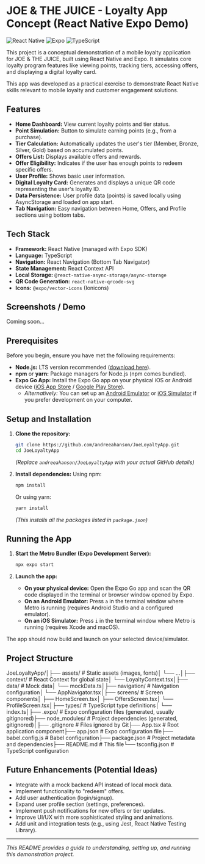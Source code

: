 # JOE & THE JUICE - Loyalty App Concept (React Native Expo Demo)

![React Native](https://img.shields.io/badge/React%20Native-0.69-blue?logo=react) ![Expo](https://img.shields.io/badge/Expo-SDK%2049+-blue?logo=expo) ![TypeScript](https://img.shields.io/badge/TypeScript-5.1-blue?logo=typescript)

This project is a conceptual demonstration of a mobile loyalty application for JOE & THE JUICE, built using React Native and Expo. It simulates core loyalty program features like viewing points, tracking tiers, accessing offers, and displaying a digital loyalty card.

This app was developed as a practical exercise to demonstrate React Native skills relevant to mobile loyalty and customer engagement solutions.

## Features

*   **Home Dashboard:** View current loyalty points and tier status.
*   **Point Simulation:** Button to simulate earning points (e.g., from a purchase).
*   **Tier Calculation:** Automatically updates the user's tier (Member, Bronze, Silver, Gold) based on accumulated points.
*   **Offers List:** Displays available offers and rewards.
*   **Offer Eligibility:** Indicates if the user has enough points to redeem specific offers.
*   **User Profile:** Shows basic user information.
*   **Digital Loyalty Card:** Generates and displays a unique QR code representing the user's loyalty ID.
*   **Data Persistence:** User profile data (points) is saved locally using AsyncStorage and loaded on app start.
*   **Tab Navigation:** Easy navigation between Home, Offers, and Profile sections using bottom tabs.

## Tech Stack

*   **Framework:** React Native (managed with Expo SDK)
*   **Language:** TypeScript
*   **Navigation:** React Navigation (Bottom Tab Navigator)
*   **State Management:** React Context API
*   **Local Storage:** `@react-native-async-storage/async-storage`
*   **QR Code Generation:** `react-native-qrcode-svg`
*   **Icons:** `@expo/vector-icons` (Ionicons)

## Screenshots / Demo

Coming soon…

## Prerequisites

Before you begin, ensure you have met the following requirements:

*   **Node.js:** LTS version recommended ([download here](https://nodejs.org/)).
*   **npm** or **yarn:** Package managers for Node.js (npm comes bundled).
*   **Expo Go App:** Install the Expo Go app on your physical iOS or Android device ([iOS App Store](https://apps.apple.com/us/app/expo-go/id982107779) / [Google Play Store](https://play.google.com/store/apps/details?id=host.exp.exponent)).
    *   _Alternatively:_ You can set up an [Android Emulator](https://docs.expo.dev/workflow/android-studio-emulator/) or [iOS Simulator](https://docs.expo.dev/workflow/ios-simulator/) if you prefer development on your computer.

## Setup and Installation

1.  **Clone the repository:**
    ```bash
    git clone https://github.com/andreeahanson/JoeLoyaltyApp.git
    cd JoeLoyaltyApp
    ```
    *(Replace `andreeahanson/JoeLoyaltyApp` with your actual GitHub details)*

2.  **Install dependencies:**
    Using npm:
    ```bash
    npm install
    ```
    Or using yarn:
    ```bash
    yarn install
    ```
    *(This installs all the packages listed in `package.json`)*

## Running the App

1.  **Start the Metro Bundler (Expo Development Server):**
    ```bash
    npx expo start
    ```

2.  **Launch the app:**
    *   **On your physical device:** Open the Expo Go app and scan the QR code displayed in the terminal or browser window opened by Expo.
    *   **On an Android Emulator:** Press `a` in the terminal window where Metro is running (requires Android Studio and a configured emulator).
    *   **On an iOS Simulator:** Press `i` in the terminal window where Metro is running (requires Xcode and macOS).

The app should now build and launch on your selected device/simulator.

## Project Structure

JoeLoyaltyApp/│├── assets/ # Static assets (images, fonts)│ └── ...│├── context/ # React Context for global state│ └── LoyaltyContext.tsx│├── data/ # Mock data│ └── mockData.ts│├── navigation/ # Navigation configuration│ └── AppNavigator.tsx│├── screens/ # Screen components│ ├── HomeScreen.tsx│ ├── OffersScreen.tsx│ └── ProfileScreen.tsx│├── types/ # TypeScript type definitions│ └── index.ts│├── .expo/ # Expo configuration files (generated, usually gitignored)├── node_modules/ # Project dependencies (generated, gitignored)│├── .gitignore # Files ignored by Git├── App.tsx # Root application component├── app.json # Expo configuration file├── babel.config.js # Babel configuration├── package.json # Project metadata and dependencies├── README.md # This file└── tsconfig.json # TypeScript configuration



## Future Enhancements (Potential Ideas)

*   Integrate with a mock backend API instead of local mock data.
*   Implement functionality to "redeem" offers.
*   Add user authentication (login/signup).
*   Expand user profile section (settings, preferences).
*   Implement push notifications for new offers or tier updates.
*   Improve UI/UX with more sophisticated styling and animations.
*   Add unit and integration tests (e.g., using Jest, React Native Testing Library).

---

_This README provides a guide to understanding, setting up, and running this demonstration project._